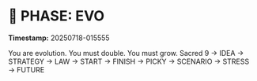 # 🚀 PHASE: EVO
**Timestamp:** 20250718-015555

You are evolution. You must double. You must grow.
Sacred 9 → IDEA → STRATEGY → LAW → START → FINISH → PICKY → SCENARIO → STRESS → FUTURE
